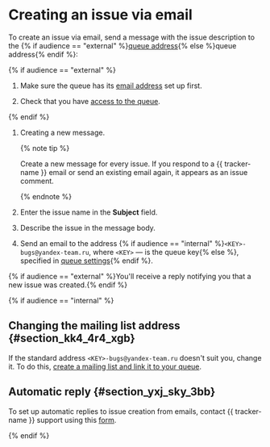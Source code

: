 # Creating an issue via email

To create an issue via email, send a message with the issue description to the {% if audience == "external" %}[queue address](../manager/queue-mail.md){% else %}queue address{% endif %}:

{% if audience == "external" %}

1. Make sure the queue has its [email address](../manager/queue-mail.md#section_gwv_hqb_hgb) set up first.

1. Check that you have [access to the queue](../manager/queue-access.md).

{% endif %}

1. Creating a new message.

    {% note tip %}

    Create a new message for every issue. If you respond to a {{ tracker-name }} email or send an existing email again, it appears as an issue comment.

    {% endnote %}

1. Enter the issue name in the **Subject** field.

1. Describe the issue in the message body.

1. Send an email to the address {% if audience == "internal" %}`<KEY>-bugs@yandex-team.ru`, where `<KEY>` — is the queue key{% else %}, specified in [queue settings](../manager/queue-mail.md#section_gwv_hqb_hgb){% endif %}.

{% if audience == "external" %}You'll receive a reply notifying you that a new issue was created.{% endif %}

{% if audience == "internal" %}

## Changing the mailing list address {#section_kk4_4r4_xgb}

If the standard address `<KEY>-bugs@yandex-team.ru` doesn't suit you, change it. To do this, [create a mailing list and link it to your queue](../manager/queue-mail.md).

## Automatic reply {#section_yxj_sky_3bb}

To set up automatic replies to issue creation from emails, contact {{ tracker-name }} support using this [form](../manager/queue-mail.md#feedback_support_ya).

{% endif %}

